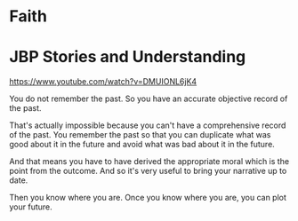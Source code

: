 # Faith

# JBP Stories and Understanding

https://www.youtube.com/watch?v=DMUIONL6jK4

You do not remember the past. 
So you have an accurate objective record of the past. 

That's actually impossible because you can't have a comprehensive record of the past. 
You remember the past so that you can duplicate what was good about it in the future and avoid what was bad about it in the future. 

And that means you have to have derived the appropriate moral which is the point from the outcome.
And so it's very useful to bring your narrative up to date. 

Then you know where you are. 
Once you know where you are, you can plot your future.

